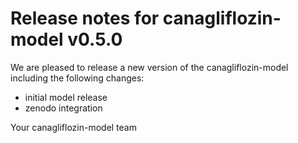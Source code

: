 # Release notes for canagliflozin-model v0.5.0

We are pleased to release a new version of the canagliflozin-model including the 
following changes:

- initial model release
- zenodo integration

Your canagliflozin-model team
